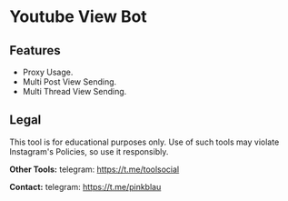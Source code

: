 # Youtube View Bot


## Features
- Proxy Usage.
- Multi Post View Sending.
- Multi Thread View Sending.



## Legal
This tool is for educational purposes only. Use of such tools may violate Instagram's Policies, so use it responsibly.


**Other Tools:** telegram: https://t.me/toolsocial

**Contact:** telegram: https://t.me/pinkblau

